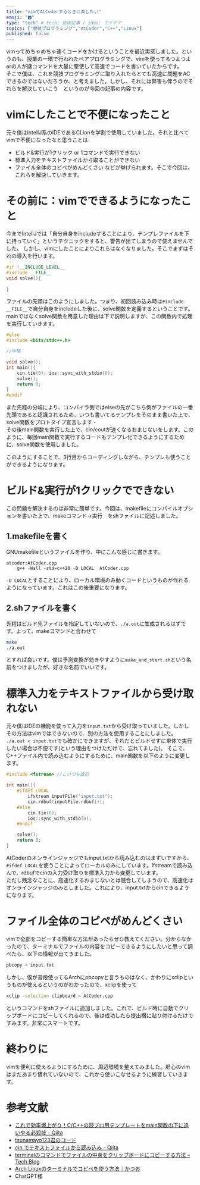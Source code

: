```yaml
---
title: "vimでAtCoderするときに楽したい"
emoji: "🆅"
type: "tech" # tech: 技術記事 / idea: アイデア
topics: ["競技プログラミング","AtCoder","C++","Linux"]
published: false
---
```


vimってめちゃめちゃ速くコードをかけるということを最近実感しました。というのも、授業の一環で行われたペアプログラミングで、vimを使ってるつよつよerの人が謎コマンドを大量に駆使して高速でコードを書いていたからです。  
そこで僕は、これを競技プログラミングに取り入れたらとても高速に問題をACできるのではないだろうか、と考えました。しかし、それには弊害も伴うのでそれらを解決していこう　というのが今回の記事の内容です。


# vimにしたことで不便になったこと
元々僕はIntellJ系のIDEであるCLionを学割で使用していました。それと比べてvimで不便になったなと思うことは
 - ビルド&実行が1クリック or 1コマンドで実行できない
 - 標準入力をテキストファイルから取ることができない
 - ファイル全体のコピペがめんどくさい
などが挙げられます。そこで今回は、これらを解決していきます。

# その前に：vimでできるようになったこと
今までIntellJでは「自分自身をincludeすることにより、テンプレファイルを下に持っていく」というテクニックをすると、警告が出てしまうので使えませんでした。 
しかし、vimにしたことによりこれらはなくなりました。そこでまずはそれの導入を行います。

```cpp
#if !__INCLUDE_LEVEL__
#include __FILE__
void solve(){
	
}
```

ファイルの先頭はこのようにしました。つまり、初回読み込み時は`#include __FILE__`で自分自身をincludeした後に、solve関数を定義するということです。  
mainではなくsolve関数を用意した理由は下で説明しますが、この関数内で処理を実行していきます。

```cpp
#else
#include <bits/stdc++.h>

//中略

void solve();
int main(){
   	cin.tie(0); ios::sync_with_stdio(0);
	solve();
	return 0;
}
#endif
```

また先程の分岐により、コンパイラ側ではelseの先がこちら側がファイルの一番先頭であると認識されるため、いつも書いてるテンプレをそのまま書いた上で、solve関数をプロトタイプ宣言します・  
その後main関数を実行した上で、cin/coutが速くなるおまじないをします。このように、毎回main関数で実行するコードもテンプレ化できるようにするために、solve関数を使用しました。

このようにすることで、3行目からコーディングしながら、テンプレも使うことができるようになります。

# ビルド&実行が1クリックでできない
この問題を解決するのは非常に簡単です。今回は、makefileにコンパイルオプションを書いた上で、makeコマンド→実行　をshファイルに記述しました。

## 1.makefileを書く
GNUmakefileというファイルを作り、中にこんな感じに書きます。
```make
atcoder:AtCoder.cpp
	g++ -Wall -std=c++20 -D LOCAL  AtCoder.cpp
```
`-D LOCAL`とすることにより、ローカル環境のみ動くコードというものが作れるようになっています。これはこの後重要になります。

## 2.shファイルを書く
先程はビルド先ファイルを指定していないので、`./a.out`に生成されるはずです。よって、makeコマンドと合わせて
```sh
make
./a.out
```
とすれば良いです。僕は予測変換が効きやすように`make_and_start.sh`という名前をつけましたが、好きな名前でいいです。

# 標準入力をテキストファイルから受け取れない
元々僕はIDEの機能を使って入力を`input.txt`から受け取っていました。しかしその方法はvimではできないので、別の方法を使用することにしました。  
`./a.out < input.txt`でも確かにできますが、それだとビルドせずに単体で実行したい場合は不便です(という理由をつけただけで、忘れてました)。
そこで、C++ファイル内で読み込むようにするために、main関数を以下のように変更します。

```cpp
#include <fstream> //こいつも追記

int main(){
	#ifdef LOCAL
		ifstream inputFile("input.txt");
		cin.rdbuf(inputFile.rdbuf());
	#else
    	cin.tie(0);
		ios::sync_with_stdio(0);
    #endif

	solve();
	return 0;	
}
```
AtCoderのオンラインジャッジでもinput.txtから読み込むのはまずいですから、`#ifdef LOCAL`を使うことによってローカルのみにしています。ifstreamで読み込んで、rdbufでcinの入力受け取りを標準入力から変更しています。   
ただし残念なことに、高速化するおまじないとは競合してしまうので、高速化はオンラインジャッジのみとしました。これにより、input.txtからcinできるようになります。

# ファイル全体のコピペがめんどくさい
vimで全部をコピーする簡単な方法があったらぜひ教えてください。分からなかったので、ターミナルでファイルの内容をコピーできるようにしたいと思って調べたら、以下の情報が出てきました。
```sh
pbcopy < input.txt
```
しかし、僕が普段使ってるArchにpbcopyと言うものはなく、かわりにxclipというものが使えるというのがわかったので、xclipを使って
```sh
xclip -selection clipboard < AtCoder.cpp
```
というコマンドをshファイルに追加しました。これで、ビルド時に自動でクリップボードにコピーしてくれるので、後は成功したら提出欄に貼り付けるだけですみます。非常にスマートです。


# 終わりに
vimを便利に使えるようにするために、周辺環境を整えてみました。肝心のvimはまだあまり慣れていないので、これから使いこなせるように練習していきます。

# 参考文献
- [これで効率爆上がり！C/C++の競プロ用テンプレートをmain関数の下に追いやる必殺技 - Qiita](https://qiita.com/Raclamusi/items/660f0f42c57e4371ed78)  
- [tsunamayo123君のコード](https://atcoder.jp/contests/abc321/submissions/45843553)  
- [cin でテキストファイルから読み込み - Qiita](https://qiita.com/_meki/items/559ff91f3e695de5600f)  
- [terminalのコマンドでファイルの中身をクリップボードにコピーする方法 – Tech Blog](https://techblg.app/articles/how-to-copy-text-file-to-clipboard-in-terminal/)  
- [Arch Linuxのターミナルでコピペを使う方法｜かつお](https://note.com/noabou/n/n5878a6a88539)  
- ChatGPT様

